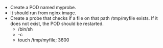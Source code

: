 - Create a POD named myprobe. 
- It should run from nginx image.
- Create a probe that checks if a file on that path /tmp/myfile exists. If it does not exist, the POD should be restarted.
    - /bin/sh
    - -c
    - touch /tmp/myfile; 3600